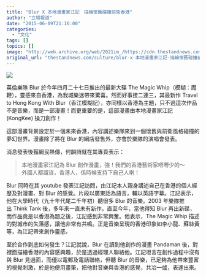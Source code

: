 ```yaml
---
title: "Blur X 本地漫畫家江記　描繪懷舊碰撞前衛香港"
author: "立場報道"
date: "2015-06-09T21:16:00"
categories:
  - "文化"
tags: []
topics: []
image: "http://web.archive.org/web/2021im_/https://cdn.thestandnews.com/media/photos/cache/20150609-15_rS5UV_1200x0.png"
original_url: "thestandnews.com/culture/blur-x-本地漫畫家江記-描繪懷舊碰撞前衛香港"
---
```

![](http://web.archive.org/web/2021im_/https://cdn.thestandnews.com/media/photos/cache/20150609-15_rS5UV_1200x0.png)

英倫樂隊 Blur 於今年四月二十七日推出的最新大碟 The Magic Whip（模糊：魔鞭），靈感來自香港，為我城樂迷帶來驚喜。然而好事接二連三，其最新作 Travel to Hong Kong With Blur（香江模糊記），亦同樣以香港為主題，只不過這次作品不是音樂，而是一部漫畫！而更重要的是，這部漫畫由本地漫畫家江記 (KongKee) 操刀創作！

這部漫畫背景設定於一個未來香港，內容講述樂隊來到一個懷舊與前衛風格碰撞的夢幻世界。漫畫除了將在 Blur 的網店發售外，亦會於樂隊的演唱會發表。

消息發表後獲網民熱傳，何韻詩就在其專頁表示：

> 本地漫畫家江記為 Blur 創作漫畫，強！我們的香港藝術家唔嘢少的～  
> 外國人都識貨，香港人，係時候支持下自己人喇！

Blur 同時在其 youtube 發表江記訪問，由江記本人親身講述自己在香港的個人經歷及對漫畫、對 Blur 的感覺。片段以廣東話為語言，輔以英語字幕。江記表示，他在大學時代（九十年代尾二千年初）聽很多 Blur 的音樂。2003 年樂隊推出 Think Tank 後，多年來一直未有新作。直至今年，當他得知 Blur 再出新碟，而作品竟是以香港為題之後，江記感到非常興奮。他表示，The Magic Whip 描述的對城市的失落感，讓他非常有共鳴。正是音樂呈現的香港印象如李小龍、蘇絲黃等，為江記帶來創作靈感。

至於合作到底如何發生？江記就說，Blur 在讀到他創作的漫畫 Pandaman 後，對裡面描繪香港的內容感興趣，於是透過經理人聯絡他。江記坦言在創作過程中沒有與 Blur 見過面，而僅以電郵及電話聯絡，但聽 Blur 的音樂，已足夠為他帶來豐富的視覺刺激，於是他便用畫筆，把他對音樂與香港的感覺，共冶一爐，表達出來。